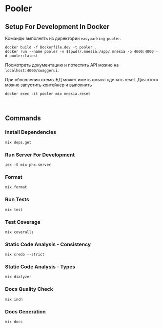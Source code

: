 # Pooler

## Setup For Development In Docker
Команды выполнять из директории `easyparking-pooler`.
```
docker build -f Dockerfile.dev -t pooler .
docker run --name pooler -v $(pwd)/.mnesia:/app/.mnesia -p 4000:4000 -d pooler:latest
```
Посмотреть документацию и потестить API можно на `localhost:4000/swaggerui`.

При обновлении схемы БД может иметь смысл сделать reset. Для этого можно запустить контейнер и выполнить
```
docker exec -it pooler mix mnesia.reset
```
 
## Commands
### Install Dependencies
```
mix deps.get
```
### Run Server For Development
```
iex -S mix phx.server
```
### Format
```
mix format
```
### Run Tests
```
mix test
```
### Test Coverage
```
mix coveralls
```
### Static Code Analysis - Consistency
```
mix credo --strict
```
### Static Code Analysis - Types
```
mix dialyzer
```
### Docs Quality Check
```
mix inch
```
### Docs Generation
```
mix docs
```
